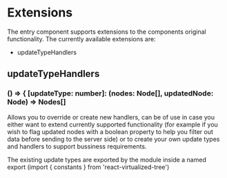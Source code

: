 # Extensions
The entry component supports extensions to the components original functionality. The currently available extensions are:
- updateTypeHandlers

## updateTypeHandlers
### () => { [updateType: number]: (nodes: Node[], updatedNode: Node) => Nodes[]
Allows you to override or create new handlers, can be of use in case you either want to extend currently supported functionality (for example if you wish to flag updated nodes with a boolean property to help you filter out data before sending to the server side) or to create your own update types and handlers to support bussiness requirements.

The existing update types are exported by the module inside a named export (import { constants } from 'react-virtualized-tree')
